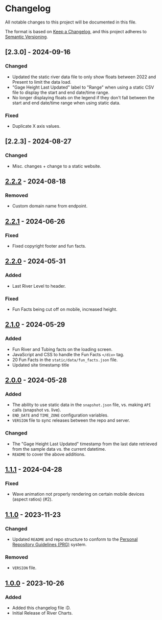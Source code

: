 # Changelog

All notable changes to this project will be documented in this file.

The format is based on [Keep a Changelog](https://keepachangelog.com/en/1.1.0/),
and this project adheres to [Semantic Versioning](https://semver.org/spec/v2.0.0.html).

## [2.3.0] - 2024-09-16

### Changed

- Updated the static river data file to only show floats between 2022 and Present to limit the data load.
- "Gage Height Last Updated" label to "Range" when using a static CSV file to display the start and end date/time range.
- No longer displaying floats on the legend if they don't fall between the start and end date/time range when using static data.

### Fixed

- Duplicate X axis values.

## [2.2.3] - 2024-08-27

### Changed

- Misc. changes + change to a static website.

## [2.2.2] - 2024-08-18

### Removed

- Custom domain name from endpoint.

## [2.2.1] - 2024-06-26

### Fixed

- Fixed copyright footer and fun facts.

## [2.2.0] - 2024-05-31

### Added

- Last River Level to header.

### Fixed

- Fun Facts being cut off on mobile, increased height.

## [2.1.0] - 2024-05-29

### Added

- Fun River and Tubing facts on the loading screen.
- JavaScript and CSS to handle the Fun Facts `</div>` tag.
- 20 Fun Facts in the `static/data/fun_facts.json` file.
- Updated site timestamp title

## [2.0.0] - 2024-05-28

### Added

- The ability to use static data in the `snapshot.json` file, vs. making `API` calls (snapshot vs. live).
- `END_DATE` and `TIME_ZONE` configuration variables.
- `VERSION` file to sync releases between the repo and server.

### Changed

- The "Gage Height Last Updated" timestamp from the last date retrieved from the sample data vs. the current datetime.
- `README` to cover the above additions.

## [1.1.1] - 2024-04-28

### Fixed

- Wave animation not properly rendering on certain mobile devices (aspect ratios) (#2).

## [1.1.0] - 2023-11-23

### Changed

- Updated `README` and repo structure to conform to the [Personal Repository Guidelines (PRG)](https://github.com/scottgriv/PRG-Personal-Repository-Guidelines) system.

### Removed

- `VERSION` file.
 
## [1.0.0] - 2023-10-26

### Added

- Added this changelog file :D.
- Initial Release of River Charts.

[2.2.2]: https://github.com/scottgriv/River-Charts/compare/v2.2.2..v2.2.3
[2.2.2]: https://github.com/scottgriv/River-Charts/compare/v2.2.1..v2.2.2
[2.2.1]: https://github.com/scottgriv/River-Charts/compare/v2.2.0..v2.2.1
[2.2.0]: https://github.com/scottgriv/River-Charts/compare/v2.1.0..v2.2.0
[2.1.0]: https://github.com/scottgriv/River-Charts/compare/v2.0.0..v2.1.0
[2.0.0]: https://github.com/scottgriv/River-Charts/compare/v1.1.1...v2.0.0
[1.1.1]: https://github.com/scottgriv/River-Charts/compare/v1.1.0...v1.1.1
[1.1.0]: https://github.com/scottgriv/River-Charts/compare/v1.0.0...v1.1.0
[1.0.0]: https://github.com/scottgriv/River-Charts/releases/tag/v1.0.0